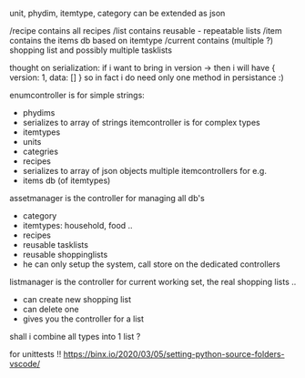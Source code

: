 unit, phydim, itemtype, category can be extended as json

/recipe contains all recipes
/list contains reusable - repeatable lists
/item contains the items db based on itemtype
/current contains (multiple ?) shopping list and possibly multiple tasklists

thought on serialization: if i want to bring in version -> then i will have
{ version: 1, data: [] }
so in fact i do need only one method in persistance :)

enumcontroller is for simple strings:
- phydims
- serializes to array of strings
itemcontroller is for complex types
- itemtypes
- units
- categries
- recipes
- serializes to array of json objects
multiple itemcontrollers for e.g.
- items db (of itemtypes)

assetmanager is the controller for managing all db's
- category
- itemtypes: household, food ..
- recipes
- reusable tasklists
- reusable shoppinglists
- he can only setup the system, call store on the dedicated controllers

listmanager is the controller for current working set, the real shopping lists ..
- can create new shopping list
- can delete one
- gives you the controller for a list

shall i combine all types into 1 list ?


for unittests !!
https://binx.io/2020/03/05/setting-python-source-folders-vscode/

